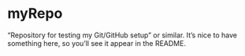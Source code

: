 # myRepo
“Repository for testing my Git/GitHub setup” or similar. It’s nice to have something here, so you’ll see it appear in the README.
